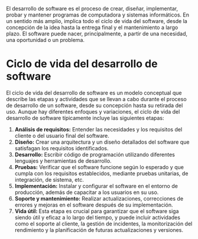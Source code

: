 El desarrollo de software es el proceso de crear, diseñar, implementar, probar y mantener programas de computadora y sistemas informáticos. En un sentido más amplio, implica todo el ciclo de vida del software, desde la concepción de la idea hasta la entrega final y el mantenimiento a largo plazo. El software puede nacer, principalmente, a partir de una necesidad, una oportunidad o un problema.
# Ciclo de vida del desarrollo de software
El ciclo de vida del desarrollo de software es un modelo conceptual que describe las etapas y actividades que se llevan a cabo durante el proceso de desarrollo de un software, desde su concepción hasta su retirada del uso. Aunque hay diferentes enfoques y variaciones, el ciclo de vida del desarrollo de software típicamente incluye las siguientes etapas:

1. **Análisis de requisitos:** Entender las necesidades y los requisitos del cliente o del usuario final del software.
2. **Diseño:** Crear una arquitectura y un diseño detallados del software que satisfagan los requisitos identificados.
3. **Desarrollo:** Escribir código de programación utilizando diferentes lenguajes y herramientas de desarrollo.
4. **Pruebas:** Verificar que el software funcione según lo esperado y que cumpla con los requisitos establecidos, mediante pruebas unitarias, de integración, de sistema, etc.
5. **Implementación:** Instalar y configurar el software en el entorno de producción, además de capacitar a los usuarios en su uso.
6. **Soporte y mantenimiento:** Realizar actualizaciones, correcciones de errores y mejoras en el software después de su implementación.
7. **Vida útil:** Esta etapa es crucial para garantizar que el software siga siendo útil y eficaz a lo largo del tiempo, y puede incluir actividades como el soporte al cliente, la gestión de incidentes, la monitorización del rendimiento y la planificación de futuras actualizaciones y versiones.